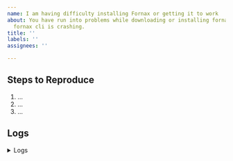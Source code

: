 ```yaml
---
name: I am having difficulty installing Fornax or getting it to work
about: You have run into problems while downloading or installing fornax, or the
  fornax cli is crashing.
title: ''
labels: ''
assignees: ''

---
```


## Steps to Reproduce

<!-- Please tell us exactly how to reproduce the problem you are running into. -->

1. ...
2. ...
3. ...

## Logs

<details>
<summary>Logs</summary>


```
```


```
```

</details>
